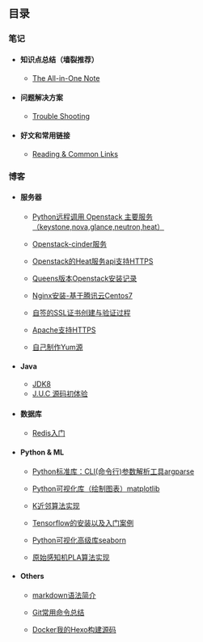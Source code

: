## 目录

### 笔记

- #### 知识点总结（墙裂推荐）

  - [The All-in-One Note](notes/all-in-one.md)

- #### 问题解决方案

  - [Trouble Shooting](notes/troubleshooting.md)

- ####  好文和常用链接

  - [Reading & Common Links](notes/links.md)



### 博客

- #### 服务器

  - [Python远程调用 Openstack 主要服务（keystone,nova,glance,neutron,heat）](blogs/os/openstack/python-openstack.md)
  - [Openstack-cinder服务](blogs/os/openstack/openstack-cinder.md)
  - [Openstack的Heat服务api支持HTTPS](blogs/os/openstack/openstack-heatapi-https.md)
  - [Queens版本Openstack安装记录](blogs/os/openstack/openstack-queens-install.md)
  
  - [Nginx安装-基于腾讯云Centos7](blogs/os/nginx-install.md)
  - [自签的SSL证书创建与验证过程](blogs/os/self-ssl-signing.md)
  - [Apache支持HTTPS](blogs/os/apache-self-ssl.md)
  - [自己制作Yum源](blogs/os/yumsource.md)
  
- #### Java

  - [JDK8](blogs/java/jdk8.md)
  - [J.U.C 源码初体验](blogs/java/juc.md)
  
- #### 数据库

  - [Redis入门](blogs/database/redis.md)

- #### Python & ML

  - [Python标准库：CLI(命令行)参数解析工具argparse](blogs/python/argparse.md)

  - [Python可视化库（绘制图表）matplotlib](blogs/python/matplotlib.md)

  - [K近邻算法实现](blogs/ml/knn.md)

  - [Tensorflow的安装以及入门案例](blogs/ml/tensorflow-start.md)

  - [Python可视化高级库seaborn](blogs/python/seaborn.md)

  - [原始感知机PLA算法实现](blogs/ml/pla.md)

- #### Others

  - [markdown语法简介](blogs/others/markdown.md)

  - [Git常用命令总结](blogs/others/git.md)

  - [Docker我的Hexo构建源码](blogs/others/docker-hexo.md)
